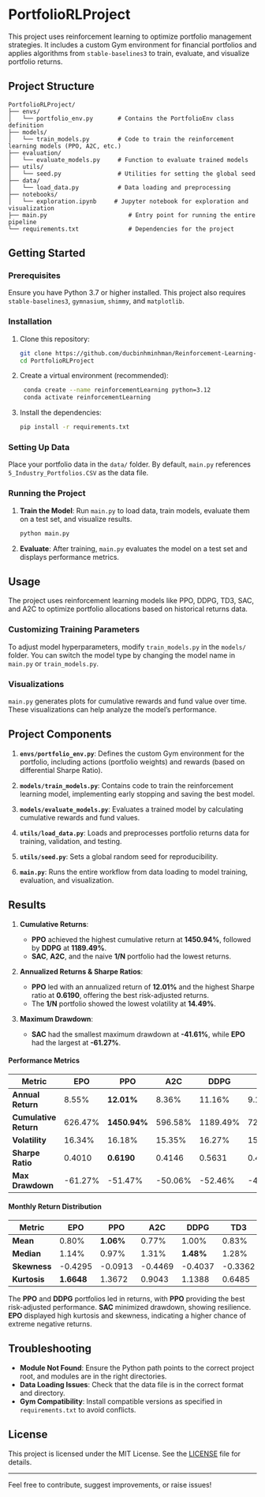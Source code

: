 # PortfolioRLProject

This project uses reinforcement learning to optimize portfolio management strategies. It includes a custom Gym environment for financial portfolios and applies algorithms from `stable-baselines3` to train, evaluate, and visualize portfolio returns.

## Project Structure

```
PortfolioRLProject/
├── envs/
│   └── portfolio_env.py       # Contains the PortfolioEnv class definition
├── models/
│   └── train_models.py        # Code to train the reinforcement learning models (PPO, A2C, etc.)
├── evaluation/
│   └── evaluate_models.py     # Function to evaluate trained models
├── utils/
│   └── seed.py                # Utilities for setting the global seed
├── data/
│   └── load_data.py           # Data loading and preprocessing
├── notebooks/
│   └── exploration.ipynb     # Jupyter notebook for exploration and visualization
├── main.py                       # Entry point for running the entire pipeline
└── requirements.txt              # Dependencies for the project
```

## Getting Started

### Prerequisites

Ensure you have Python 3.7 or higher installed. This project also requires `stable-baselines3`, `gymnasium`, `shimmy`, and `matplotlib`.

### Installation

1. Clone this repository:
   ```bash
   git clone https://github.com/ducbinhminhman/Reinforcement-Learning-for-Portfolio-Optimization.git
   cd PortfolioRLProject
   ```

2. Create a virtual environment (recommended):
   ```bash
    conda create --name reinforcementLearning python=3.12 
    conda activate reinforcementLearning
   ```

3. Install the dependencies:
   ```bash
   pip install -r requirements.txt
   ```

### Setting Up Data

Place your portfolio data in the `data/` folder. By default, `main.py` references `5_Industry_Portfolios.CSV` as the data file.

### Running the Project

1. **Train the Model**:
   Run `main.py` to load data, train models, evaluate them on a test set, and visualize results.
   ```bash
   python main.py
   ```

2. **Evaluate**:
   After training, `main.py` evaluates the model on a test set and displays performance metrics.

## Usage

The project uses reinforcement learning models like PPO, DDPG, TD3, SAC, and A2C to optimize portfolio allocations based on historical returns data.

### Customizing Training Parameters

To adjust model hyperparameters, modify `train_models.py` in the `models/` folder. You can switch the model type by changing the model name in `main.py` or `train_models.py`.

### Visualizations

`main.py` generates plots for cumulative rewards and fund value over time. These visualizations can help analyze the model’s performance.

## Project Components

1. **`envs/portfolio_env.py`**: Defines the custom Gym environment for the portfolio, including actions (portfolio weights) and rewards (based on differential Sharpe Ratio).

2. **`models/train_models.py`**: Contains code to train the reinforcement learning model, implementing early stopping and saving the best model.

3. **`models/evaluate_models.py`**: Evaluates a trained model by calculating cumulative rewards and fund values.

4. **`utils/load_data.py`**: Loads and preprocesses portfolio returns data for training, validation, and testing.

5. **`utils/seed.py`**: Sets a global random seed for reproducibility.

6. **`main.py`**: Runs the entire workflow from data loading to model training, evaluation, and visualization.

## Results

1. **Cumulative Returns**:
   - **PPO** achieved the highest cumulative return at **1450.94%**, followed by **DDPG** at **1189.49%**.
   - **SAC**, **A2C**, and the naive **1/N** portfolio had the lowest returns.

2. **Annualized Returns & Sharpe Ratios**:
   - **PPO** led with an annualized return of **12.01%** and the highest Sharpe ratio at **0.6190**, offering the best risk-adjusted returns.
   - The **1/N** portfolio showed the lowest volatility at **14.49%**.

3. **Maximum Drawdown**:
   - **SAC** had the smallest maximum drawdown at **-41.61%**, while **EPO** had the largest at **-61.27%**.

#### Performance Metrics

| Metric                | EPO   | PPO       | A2C   | DDPG     | TD3   | SAC   | 1/N    |
|-----------------------|-------|-----------|-------|----------|-------|-------|--------|
| **Annual Return**     | 8.55% | **12.01%** | 8.36% | 11.16%   | 9.13% | 8.49% | 8.47%  |
| **Cumulative Return** | 626.47% | **1450.94%** | 596.58% | 1189.49% | 726.87% | 615.97% | 614.11% |
| **Volatility**        | 16.34% | 16.18%    | 15.35% | 16.27%   | 15.23% | 14.87% | **14.49%** |
| **Sharpe Ratio**      | 0.4010 | **0.6190** | 0.4146 | 0.5631   | 0.4683 | 0.4362 | 0.4334 |
| **Max Drawdown**      | -61.27% | -51.47%  | -50.06% | -52.46%  | -46.46% | **-41.61%** | -46.98% |

#### Monthly Return Distribution

| Metric           | EPO    | PPO       | A2C    | DDPG     | TD3   | SAC    |
|------------------|--------|-----------|--------|----------|-------|--------|
| **Mean**         | 0.80%  | **1.06%** | 0.77%  | 1.00%    | 0.83% | 0.77%  |
| **Median**       | 1.14%  | 0.97%     | 1.31%  | **1.48%** | 1.28% | 1.22%  |
| **Skewness**     | -0.4295| -0.0913   | -0.4469| -0.4037  | -0.3362| -0.4435 |
| **Kurtosis**     | **1.6648** | 1.3672 | 0.9043 | 1.1388   | 0.6485| 0.8456 |

The **PPO** and **DDPG** portfolios led in returns, with **PPO** providing the best risk-adjusted performance. **SAC** minimized drawdown, showing resilience. **EPO** displayed high kurtosis and skewness, indicating a higher chance of extreme negative returns.


## Troubleshooting

- **Module Not Found**: Ensure the Python path points to the correct project root, and modules are in the right directories.
- **Data Loading Issues**: Check that the data file is in the correct format and directory.
- **Gym Compatibility**: Install compatible versions as specified in `requirements.txt` to avoid conflicts.

## License

This project is licensed under the MIT License. See the [LICENSE](LICENSE) file for details.

---

Feel free to contribute, suggest improvements, or raise issues!
